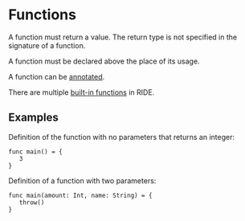 # Functions

A function must return a value. The return type is not specified in the signature of a function.

A function must be declared above the place of its usage.

A function can be [annotated](/ride/annotations.md).

There are multiple [built-in functions](/ride/built-in-functions/built-in-functions.md) in RIDE.

## Examples

Definition of the function with no parameters that returns an integer:

``` ride
func main() = {
   3
}
```

Definition of a function with two parameters:

``` ride
func main(amount: Int, name: String) = {
   throw()
}
```
